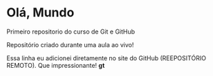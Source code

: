 # Olá, Mundo
 Primeiro repositorio do curso de Git e GitHub

 Repositório criado durante uma aula ao vivo!

Essa linha  eu  adicionei  diretamente no site do GitHub (REEPOSITÓRIO REMOTO). Que impressionante! **gt**
